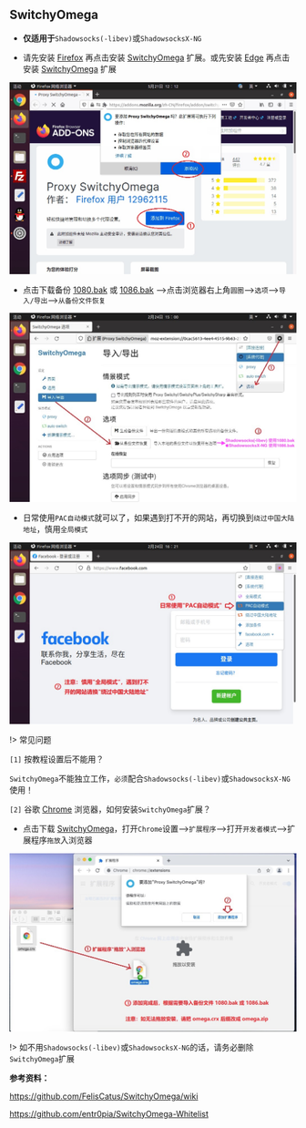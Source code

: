 ## SwitchyOmega

* **仅适用于**`Shadowsocks(-libev)`或`ShadowsocksX-NG`

* 请先安装 [Firefox](https://www.mozilla.org/zh-CN/firefox/) 再点击安装 [SwitchyOmega](https://addons.mozilla.org/zh-CN/firefox/addon/switchyomega/) 扩展。或先安装 [Edge](https://www.microsoft.com/zh-cn/edge) 再点击安装 [SwitchyOmega](https://microsoftedge.microsoft.com/addons/detail/proxy-switchyomega/fdbloeknjpnloaggplaobopplkdhnikc?hl=zh-CN) 扩展

![SwitchyOmega](media/firefox/ff_1.jpg ':size=720')

* 点击下载备份 <a href="media/firefox/1080.bak" target="_blank">1080.bak</a> 或 <a href="media/firefox/1086.bak" target="_blank">1086.bak</a> -->点击浏览器右上角`圆圈`-->`选项`-->`导入/导出`-->`从备份文件恢复`

![SwitchyOmega](media/firefox/ff_2.jpg ':size=720')

* 日常使用`PAC自动模式`就可以了，如果遇到打不开的网站，再切换到`绕过中国大陆地址`，慎用`全局模式`

![SwitchyOmega](media/firefox/ff_3.jpg ':size=720')

!> 常见问题

`[1]` 按教程设置后不能用？

`SwitchyOmega`不能独立工作，`必须`配合`Shadowsocks(-libev)`或`ShadowsocksX-NG`使用！

`[2]` 谷歌 [Chrome](https://www.google.cn/chrome/) 浏览器，如何安装`SwitchyOmega`扩展？

* 点击下载 <a href="media/firefox/omega.crx" target="_blank">SwitchyOmega</a>，打开`Chrome`设置-->`扩展程序`-->打开`开发者模式`-->扩展程序`拖放`入浏览器

![SwitchyOmega](media/firefox/ff_chrome.jpg ':size=720')

!> 如不用`Shadowsocks(-libev)`或`ShadowsocksX-NG`的话，请务必删除`SwitchyOmega`扩展

**参考资料：** 

https://github.com/FelisCatus/SwitchyOmega/wiki

https://github.com/entr0pia/SwitchyOmega-Whitelist
